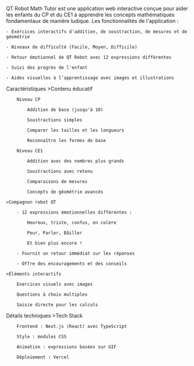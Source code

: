 QT Robot Math Tutor est une application web interactive conçue pour aider les enfants du CP et du CE1 à apprendre les concepts mathématiques fondamentaux de manière ludique. 
Les fonctionnalités de l'application :

    - Exercices interactifs d'addition, de soustraction, de mesures et de géométrie

    - Niveaux de difficulté (Facile, Moyen, Difficile)

    - Retour émotionnel de QT Robot avec 12 expressions différentes

    - Suivi des progrès de l'enfant

    - Aides visuelles à l’apprentissage avec images et illustrations

Caractéristiques
    >Contenu éducatif

        Niveau CP

            Addition de base (jusqu'à 10)

            Soustractions simples

            Comparer les tailles et les longueurs

            Reconnaître les formes de base

        Niveau CE1

            Addition avec des nombres plus grands

            Soustractions avec retenu

            Comparaisons de mesures

            Concepts de géométrie avancés

    >Compagnon robot QT

        - 12 expressions émotionnelles différentes :

            Heureux, triste, confus, en colère

            Peur, Parler, Bâiller

            Et bien plus encore !

        - Fournit un retour immédiat sur les réponses

        - Offre des encouragements et des conseils

    >Éléments interactifs

        Exercices visuels avec images

        Questions à choix multiples

        Saisie directe pour les calculs


Détails techniques
    >Tech Stack

        Frontend : Next.js (React) avec TypeScript

        Style : modules CSS

        Animation : expressions basées sur GIF

        Déploiement : Vercel